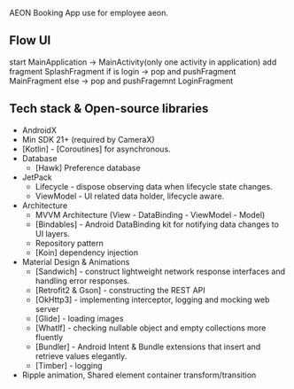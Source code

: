 AEON Booking App use for employee aeon.

## Flow UI
start MainApplication -> MainActivity(only one activity in application) add fragment SplashFragment
if is login -> pop and pushFragment MainFragment
  else      -> pop and pushFragemnt LoginFragment

## Tech stack & Open-source libraries
* AndroidX
* Min SDK 21+ (required by CameraX)
* [Kotlin] - [Coroutines] for asynchronous.
* Database 
  - [Hawk] Preference database
* JetPack
  - Lifecycle - dispose observing data when lifecycle state changes.
  - ViewModel - UI related data holder, lifecycle aware.
* Architecture
  - MVVM Architecture (View - DataBinding - ViewModel - Model)
  - [Bindables] - Android DataBinding kit for notifying data changes to UI layers.
  - Repository pattern
  - [Koin] dependency injection
* Material Design & Animations
  - [Sandwich] - construct lightweight network response interfaces and handling error responses.
  - [Retrofit2 & Gson] - constructing the REST API
  - [OkHttp3] - implementing interceptor, logging and mocking web server
  - [Glide] - loading images
  - [WhatIf] - checking nullable object and empty collections more fluently
  - [Bundler] - Android Intent & Bundle extensions that insert and retrieve values elegantly.
  - [Timber] - logging
* Ripple animation, Shared element container transform/transition